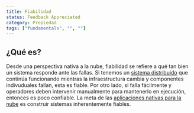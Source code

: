 ```yaml
---
title: Fiabilidad
status: Feedback Appreciated
category: Propiedad
tags: ["fundamentals", "", ""]
---
```


## ¿Qué es?

Desde una perspectiva nativa a la nube, fiabilidad se refiere a qué tan bien un sistema responde ante las fallas. 
Si tenemos un [sistema distribuido](/distributed-systems/) que continúa funcionando mientras la infraestructura cambia y componentes indivuduales fallan, esta es fiable. 
Por otro lado, si falla fácilmente y operadores deben intervenir manualmente para mantenerlo en ejecución, entonces es poco confiable. 
La meta de las [aplicaciones nativas para la nube](/cloud-native-apps/) es construir sistemas inherentemente fiables.
